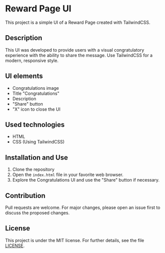 # Reward Page UI

This project is a simple UI of a Reward Page created with TailwindCSS.

## Description

This UI was developed to provide users with a visual congratulatory experience with the ability to share the message. Use TailwindCSS for a modern, responsive style.

## UI elements

- Congratulations image
- Title "Congratulations"
- Description
- "Share" button
- "X" icon to close the UI

## Used technologies

- HTML
- CSS (Using TailwindCSS)

## Installation and Use

1. Clone the repository
2. Open the `index.html` file in your favorite web browser.
3. Explore the Congratulations UI and use the "Share" button if necessary.

## Contribution

Pull requests are welcome. For major changes, please open an issue first to discuss the proposed changes.

## License

This project is under the MIT license. For further details, see the file [LICENSE](LICENSE).